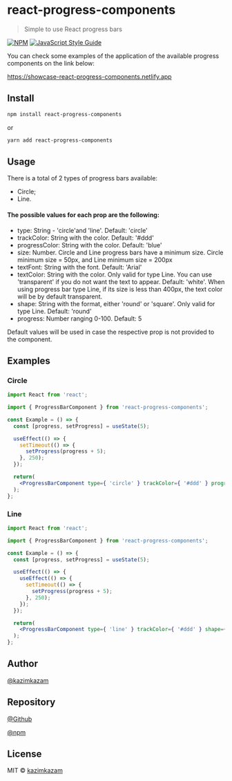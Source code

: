 # react-progress-components

> Simple to use React progress bars

[![NPM](https://img.shields.io/npm/v/react-progress-components.svg)](https://www.npmjs.com/package/react-progress-components) [![JavaScript Style Guide](https://img.shields.io/badge/code_style-standard-brightgreen.svg)](https://standardjs.com)

You can check some examples of the application of the available progress components on the link below:

https://showcase-react-progress-components.netlify.app

## Install

```bash
npm install react-progress-components
```

or 

```bash
yarn add react-progress-components
```

## Usage

There is a total of 2 types of progress bars available: 

- Circle;
- Line.

#### The possible values for each prop are the following:

- type: String - 'circle'and 'line'. Default: 'circle'
- trackColor: String with the color. Default: '#ddd'
- progressColor: String with the color. Default: 'blue'
- size: Number. Circle and Line progress bars have a minimum size. Circle minimum size = 50px, and Line minimum size = 200px
- textFont: String with the font. Default: 'Arial'
- textColor: String with the color. Only valid for type Line. You can use 'transparent' if you do not want the text to appear. Default: 'white'. When using progress bar type Line, if its size is less than 400px, the text color will be by default transparent.
- shape: String with the format, either 'round' or 'square'. Only valid for type Line. Default: 'round'
- progress: Number ranging 0-100. Default: 5

Default values will be used in case the respective prop is not provided to the component.

## Examples

### Circle

```jsx
import React from 'react';

import { ProgressBarComponent } from 'react-progress-components';

const Example = () => {
  const [progress, setProgress] = useState(5);

  useEffect(() => {
    setTimeout(() => {
      setProgress(progress + 5);
    }, 250);
  });

  return(
    <ProgressBarComponent type={ 'circle' } trackColor={ '#ddd' } progressColor={ '#00FFD1' } textFont={ 'Arial' } size={ 200 } progress={ progress } />
  );
};
```

### Line

```jsx
import React from 'react';

import { ProgressBarComponent } from 'react-progress-components';

const Example = () => {
  const [progress, setProgress] = useState(5);

  useEffect(() => {
    useEffect(() => {
      setTimeout(() => {
        setProgress(progress + 5);
      }, 250);
    });
  });

  return(
    <ProgressBarComponent type={ 'line' } trackColor={ '#ddd' } shape={ 'round' } progressColor={ 'red' } textFont={ 'Arial' } textColor={ 'white' } size={ 500 } progress={ progress } />
  );
};
```

## Author

[@kazimkazam](https://github.com/kazimkazam)

## Repository

[@Github](https://github.com/kazimkazam/react-progress-components)

[@npm](https://www.npmjs.com/package/react-progress-components)

## License

MIT © [kazimkazam](https://github.com/kazimkazam)
